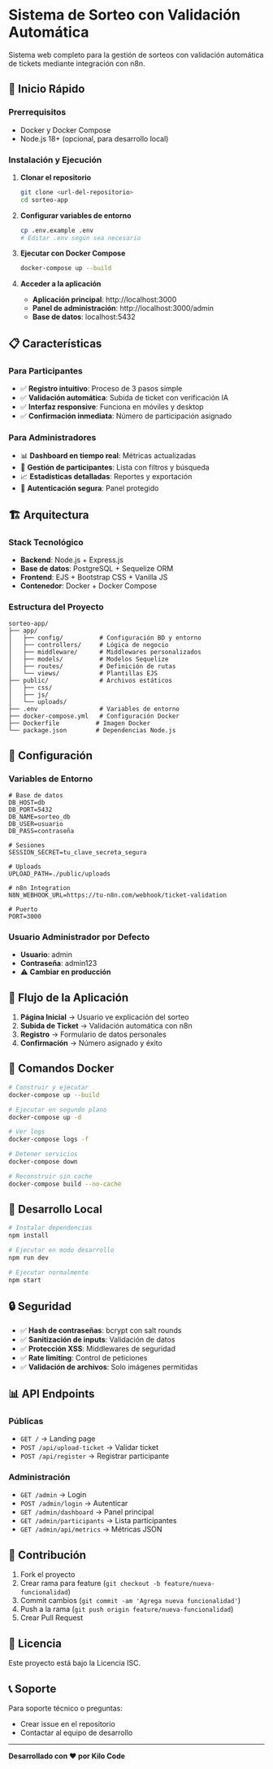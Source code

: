 # Sistema de Sorteo con Validación Automática

Sistema web completo para la gestión de sorteos con validación automática de tickets mediante integración con n8n.

## 🚀 Inicio Rápido

### Prerrequisitos
- Docker y Docker Compose
- Node.js 18+ (opcional, para desarrollo local)

### Instalación y Ejecución

1. **Clonar el repositorio**
   ```bash
   git clone <url-del-repositorio>
   cd sorteo-app
   ```

2. **Configurar variables de entorno**
   ```bash
   cp .env.example .env
   # Editar .env según sea necesario
   ```

3. **Ejecutar con Docker Compose**
   ```bash
   docker-compose up --build
   ```

4. **Acceder a la aplicación**
   - **Aplicación principal**: http://localhost:3000
   - **Panel de administración**: http://localhost:3000/admin
   - **Base de datos**: localhost:5432

## 📋 Características

### Para Participantes
- ✅ **Registro intuitivo**: Proceso de 3 pasos simple
- ✅ **Validación automática**: Subida de ticket con verificación IA
- ✅ **Interfaz responsive**: Funciona en móviles y desktop
- ✅ **Confirmación inmediata**: Número de participación asignado

### Para Administradores
- 📊 **Dashboard en tiempo real**: Métricas actualizadas
- 👥 **Gestión de participantes**: Lista con filtros y búsqueda
- 📈 **Estadísticas detalladas**: Reportes y exportación
- 🔐 **Autenticación segura**: Panel protegido

## 🏗️ Arquitectura

### Stack Tecnológico
- **Backend**: Node.js + Express.js
- **Base de datos**: PostgreSQL + Sequelize ORM
- **Frontend**: EJS + Bootstrap CSS + Vanilla JS
- **Contenedor**: Docker + Docker Compose

### Estructura del Proyecto
```
sorteo-app/
├── app/
│   ├── config/          # Configuración BD y entorno
│   ├── controllers/     # Lógica de negocio
│   ├── middleware/      # Middlewares personalizados
│   ├── models/          # Modelos Sequelize
│   ├── routes/          # Definición de rutas
│   └── views/           # Plantillas EJS
├── public/              # Archivos estáticos
│   ├── css/
│   ├── js/
│   └── uploads/
├── .env                 # Variables de entorno
├── docker-compose.yml   # Configuración Docker
├── Dockerfile          # Imagen Docker
└── package.json        # Dependencias Node.js
```

## 🔧 Configuración

### Variables de Entorno
```env
# Base de datos
DB_HOST=db
DB_PORT=5432
DB_NAME=sorteo_db
DB_USER=usuario
DB_PASS=contraseña

# Sesiones
SESSION_SECRET=tu_clave_secreta_segura

# Uploads
UPLOAD_PATH=./public/uploads

# n8n Integration
N8N_WEBHOOK_URL=https://tu-n8n.com/webhook/ticket-validation

# Puerto
PORT=3000
```

### Usuario Administrador por Defecto
- **Usuario**: admin
- **Contraseña**: admin123
- ⚠️ **Cambiar en producción**

## 🔄 Flujo de la Aplicación

1. **Página Inicial** → Usuario ve explicación del sorteo
2. **Subida de Ticket** → Validación automática con n8n
3. **Registro** → Formulario de datos personales
4. **Confirmación** → Número asignado y éxito

## 🐳 Comandos Docker

```bash
# Construir y ejecutar
docker-compose up --build

# Ejecutar en segundo plano
docker-compose up -d

# Ver logs
docker-compose logs -f

# Detener servicios
docker-compose down

# Reconstruir sin cache
docker-compose build --no-cache
```

## 🧪 Desarrollo Local

```bash
# Instalar dependencias
npm install

# Ejecutar en modo desarrollo
npm run dev

# Ejecutar normalmente
npm start
```

## 🔒 Seguridad

- ✅ **Hash de contraseñas**: bcrypt con salt rounds
- ✅ **Sanitización de inputs**: Validación de datos
- ✅ **Protección XSS**: Middlewares de seguridad
- ✅ **Rate limiting**: Control de peticiones
- ✅ **Validación de archivos**: Solo imágenes permitidas

## 📊 API Endpoints

### Públicas
- `GET /` → Landing page
- `POST /api/upload-ticket` → Validar ticket
- `POST /api/register` → Registrar participante

### Administración
- `GET /admin` → Login
- `POST /admin/login` → Autenticar
- `GET /admin/dashboard` → Panel principal
- `GET /admin/participants` → Lista participantes
- `GET /admin/api/metrics` → Métricas JSON

## 🤝 Contribución

1. Fork el proyecto
2. Crear rama para feature (`git checkout -b feature/nueva-funcionalidad`)
3. Commit cambios (`git commit -am 'Agrega nueva funcionalidad'`)
4. Push a la rama (`git push origin feature/nueva-funcionalidad`)
5. Crear Pull Request

## 📝 Licencia

Este proyecto está bajo la Licencia ISC.

## 📞 Soporte

Para soporte técnico o preguntas:
- Crear issue en el repositorio
- Contactar al equipo de desarrollo

---

**Desarrollado con ❤️ por Kilo Code**